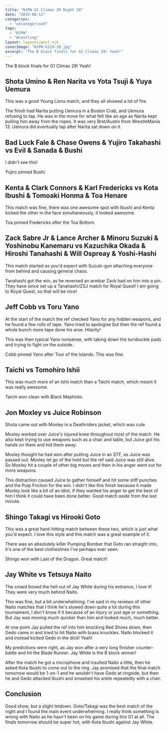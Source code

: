 ```yaml
---
title: "NJPW G1 Climax 29 Night 18"
date: "2019-08-11"
categories: 
  - "uncategorised"
tags: 
  - "NJPW"
  - "Wrestling"
layout: layouts/post.njk
coverImage: "NJPW-G129-18.jpg"
excerpt: "The B block finals for G1 Climax 29! Yeah!"
---
```

The B block finals for G1 Climax 29! Yeah!

## Shota Umino & Ren Narita vs Yota Tsuji & Yuya Uemura

This was a good Young Lions match, and they all showed a lot of fire.

The finish had Narita putting Uemura in a Boston Crab, and Uemura refusing to tap. He was in the move for what felt like an age as Narita kept pulling him away from the ropes. It was very Bret/Austin from WrestleMania 13. Uemura did eventually tap after Narita sat down on it.

## Bad Luck Fale & Chase Owens & Yujiro Takahashi vs Evil & Sanada & Bushi

I didn't see this!

Yujiro pinned Bushi.

## Kenta & Clark Connors & Karl Fredericks vs Kota Ibushi & Tomoaki Honma & Toa Henare

This match was fine, there was one awesome spot with Ibushi and Kenta kicked the other in the face simultaneously, it looked awesome.

Toa pinned Fredericks after the Toa Bottom.

## Zack Sabre Jr & Lance Archer & Minoru Suzuki & Yoshinobu Kanemaru vs Kazuchika Okada & Hiroshi Tanahashi & Will Ospreay & Yoshi-Hashi

This match started as you'd expect with Suzuki-gun attaching everyone from behind and causing general chaos.

Tanahashi got the win, as he reversed an armbar Zack had on him into a pin. They have since set up a Tanahashi/ZSJ match for Royal Quest! I am going to Royal Quest, so that will be nice!

## Jeff Cobb vs Toru Yano

At the start of the match the ref checked Yano for any hidden weapons, and he found a few rolls of tape. Yano tried to apologise but then the ref found a whole bunch more tape done his arse. Hilarity!

This was then typical Yano nonsense, with taking down the turnbuckle pads and trying to fight on the outside.

Cobb pinned Yano after Tour of the Islands. This was fine.

## Taichi vs Tomohiro Ishii

This was much more of an Ishii match than a Taichi match, which meant it was really awesome.

Taichi won clean with Black Mephisto.

## Jon Moxley vs Juice Robinson

Shota came out with Moxley in a Deathriders jacket, which was cute

Moxley worked over Juice's injured knee throughout most of the match. He also kept trying to use weapons such as a chair and table, but Juice got his hands on them and hid them away.

Moxley thought he had won after putting Juice in an STF, as Juice was passed out. Moxley let go of the hold but the ref said Juice was still alive. So Moxley hit a couple of other big moves and then in his anger went out for more weapons.

This distraction caused Juice to gather himself and hit some stiff punches and the Pulp Friction for the win. I didn't like this finish because it made Moxley look like a bit of an idiot, if they wanted his anger to get the best of him I think it could have been done better. Good match aside from the last minute.

## Shingo Takagi vs Hirooki Goto

This was a great hard-hitting match between these two, which is just what you'd expect. I love this style and this match was a great example of it.

There was an absolutely killer Pumping Bomber that Goto ran straight into, it's one of the best clotheslines I've perhaps ever seen.

Shingo won with Last of the Dragon. Great match!

## Jay White vs Tetsuya Naito

The crowd booed the hell out of Jay White during his entrance, I love it! They were very much behind Naito.

This was fine, but a bit underwhelming. I've said in my reviews of other Naito matches that I think he's slowed down quite a lot during this tournament, I don't know if it because of an injury or just age or something. But Jay was moving much quicker than him and looked much, much better.

At one point Jay pulled the ref into him knocking Red Shoes down, then Gedo came in and tried to hit Naito with brass knuckles. Naito blocked it and instead kicked Gedo in the dick! Yeah!

My predictions were right, as Jay won after a very long finisher counter-battle and hit the Blade Runner. Jay White is the B block winner!

After the match he got a microphone and insulted Naito a little, then he asked Kota Ibushi to come out to the ring. Jay promised that the final match tomorrow would be 1-on-1 and he wouldn't have Gedo at ringside, but then he and Gedo attacked Ibushi and smashed his ankle repeatedly with a chair.

## Conclusion

Good show, but a slight letdown. Goto/Takagi was the best match of the night and I found the main event underwhelming. I really think something is wrong with Naito as he hasn't been on his game during this G1 at all. The finals tomorrow should be super hot, with Kota Ibushi against Jay White.
